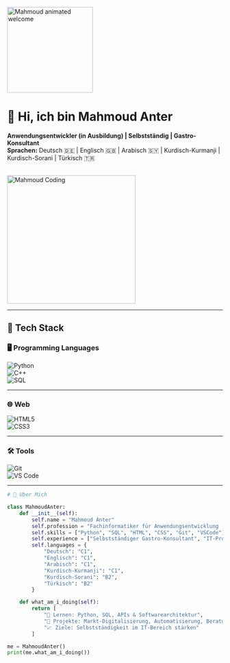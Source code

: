 
<img src="https://media1.giphy.com/media/v1.Y2lkPTc5MGI3NjExN3R3eTV6MHExdXZkbnZheTMxOXJtZHpjanZqdXVsdW1pdnBtbmpsYiZlcD12MV9pbnRlcm5hbF9naWZfYnlfaWQmY3Q9Zw/78XCFBGOlS6keY1Bil/giphy.gif" width="200" alt="Mahmoud animated welcome" />




# 👋 Hi, ich bin Mahmoud Anter

**Anwendungsentwickler (in Ausbildung) | Selbstständig | Gastro-Konsultant**  
**Sprachen:** Deutsch 🇩🇪 | Englisch 🇬🇧 | Arabisch 🇸🇾 | Kurdisch-Kurmanji | Kurdisch-Sorani | Türkisch 🇹🇷  

<br>

<img src="https://raw.githubusercontent.com/your-username/your-repo/main/images/mahmoud.gif" width="300" alt="Mahmoud Coding"/>

</div>

---

## 🚀 Tech Stack

### 🖥️ Programming Languages  
![Python](https://img.shields.io/badge/Python-3670A0?style=for-the-badge&logo=python&logoColor=ffdd54)  
![C++](https://img.shields.io/badge/C++-00599C?style=for-the-badge&logo=c%2B%2B&logoColor=white)  
![SQL](https://img.shields.io/badge/SQL-07405E?style=for-the-badge&logo=sqlite&logoColor=white)

---

### 🌐 Web  
![HTML5](https://img.shields.io/badge/HTML5-E34F26?style=for-the-badge&logo=html5&logoColor=white)  
![CSS3](https://img.shields.io/badge/CSS3-1572B6?style=for-the-badge&logo=css3&logoColor=white)

---

### 🛠️ Tools  
![Git](https://img.shields.io/badge/Git-F05032?style=for-the-badge&logo=git&logoColor=white)  
![VS Code](https://img.shields.io/badge/VS_Code-0078d7?style=for-the-badge&logo=visual%20studio%20code&logoColor=white)

---

```python
# 🧠 Über Mich

class MahmoudAnter:
    def __init__(self):
        self.name = "Mahmoud Anter"
        self.profession = "Fachinformatiker für Anwendungsentwicklung (in Ausbildung)"
        self.skills = ["Python", "SQL", "HTML", "CSS", "Git", "VSCode"]
        self.experience = ["Selbstständiger Gastro-Konsultant", "IT-Projekte", "Marktstand-Organisation"]
        self.languages = {
            "Deutsch": "C1",
            "Englisch": "C1",
            "Arabisch": "C1",
            "Kurdisch-Kurmanji": "C1",
            "Kurdisch-Sorani": "B2",
            "Türkisch": "B2"
        }

    def what_am_i_doing(self):
        return [
            "🔁 Lernen: Python, SQL, APIs & Softwarearchitektur",
            "🧠 Projekte: Markt-Digitalisierung, Automatisierung, Beratung",
            "📈 Ziele: Selbstständigkeit im IT-Bereich stärken"
        ]

me = MahmoudAnter()
print(me.what_am_i_doing())
